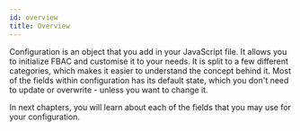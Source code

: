 ```yaml
---
id: overview
title: Overview
---
```


Configuration is an object that you add in your JavaScript file. It allows you to initialize FBAC and customise it to your needs. It is split to a few different categories, which makes it easier to understand the concept behind it. Most of the fields within configuration has its default state, which you don't need to update or overwrite - unless you want to change it.

In next chapters, you will learn about each of the fields that you may use for your configuration.
